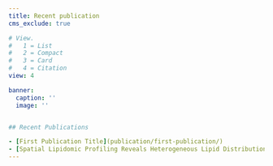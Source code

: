 ```yaml
---
title: Recent publication
cms_exclude: true

# View.
#   1 = List
#   2 = Compact
#   3 = Card
#   4 = Citation
view: 4

banner:
  caption: ''
  image: ''


## Recent Publications

- [First Publication Title](publication/first-publication/)
- [Spatial Lipidomic Profiling Reveals Heterogeneous Lipid Distribution Patterns in Atherosclerotic Plaques](publication/second-publication/)
---
```

